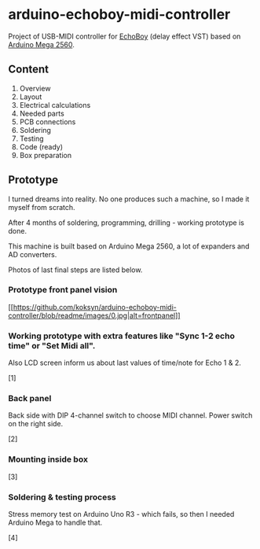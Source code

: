 # arduino-echoboy-midi-controller
Project of USB-MIDI controller for [EchoBoy](https://www.soundtoys.com/product/echoboy/) (delay effect VST) based on [Arduino Mega 2560](https://www.arduino.cc/en/Guide/ArduinoMega2560).

## Content

1. Overview
2. Layout
3. Electrical calculations
3. Needed parts
4. PCB connections
5. Soldering
6. Testing
7. Code (ready)
8. Box preparation

## Prototype

I turned dreams into reality. No one produces such a machine, so I made it myself from scratch.

After 4 months of soldering, programming, drilling - working prototype is done.

This machine is built based on Arduino Mega 2560, a lot of expanders and AD converters.

Photos of last final steps are listed below. 

### Prototype front panel vision

[[https://github.com/koksyn/arduino-echoboy-midi-controller/blob/readme/images/0.jpg|alt=frontpanel]]

### Working prototype with extra features like "Sync 1-2 echo time" or "Set Midi all".

Also LCD screen inform us about last values of time/note for Echo 1 & 2.

[1]

### Back panel

Back side with DIP 4-channel switch to choose MIDI channel. Power switch on the right side.

[2]

### Mounting inside box

[3]

### Soldering & testing process 

Stress memory test on Arduino Uno R3 - which fails, so then I needed Arduino Mega to handle that.

[4]